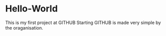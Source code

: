 # Hello-World
This is my first project at GITHUB
Starting GITHUB is made very simple by the oraganisation.
